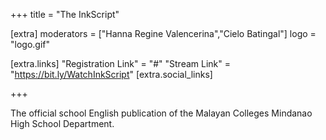 +++
title = "The InkScript"

[extra]
moderators = ["Hanna Regine Valencerina","Cielo Batingal"]
logo = "logo.gif"

[extra.links]
"Registration Link" = "#"
"Stream Link" = "https://bit.ly/WatchInkScript"
[extra.social_links]

+++

The official school English publication of the Malayan Colleges Mindanao High School Department.